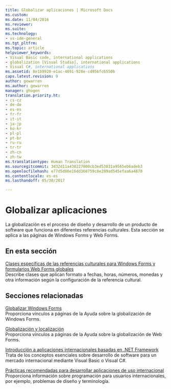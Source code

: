 ```yaml
---
title: Globalizar aplicaciones | Microsoft Docs
ms.custom: 
ms.date: 11/04/2016
ms.reviewer: 
ms.suite: 
ms.technology:
- vs-ide-general
ms.tgt_pltfrm: 
ms.topic: article
helpviewer_keywords:
- Visual Basic code, international applications
- globalization [Visual Studio], international applications
- Visual C#, international applications
ms.assetid: 8e1b9920-e1ac-4691-928e-cd95bfc6550b
caps.latest.revision: 9
author: gewarren
ms.author: gewarren
manager: ghogen
translation.priority.ht:
- cs-cz
- de-de
- es-es
- fr-fr
- it-it
- ja-jp
- ko-kr
- pl-pl
- pt-br
- ru-ru
- tr-tr
- zh-cn
- zh-tw
ms.translationtype: Human Translation
ms.sourcegitcommit: 3d32d11a430227800cb3ed53831a9565eb6adeb3
ms.openlocfilehash: e77d5d86e16dd360759c8e289ad545efaa6a4870
ms.contentlocale: es-es
ms.lasthandoff: 05/30/2017

---
```

# <a name="globalizing-applications"></a>Globalizar aplicaciones
La globalización es el proceso de diseño y desarrollo de un producto de software que funciona en diferentes referencias culturales. Esta sección se aplica a las páginas de Windows Forms y Web Forms.  
  
## <a name="in-this-section"></a>En esta sección  
 [Clases específicas de las referencias culturales para Windows Forms y formularios Web Forms globales](../ide/culture-specific-classes-for-global-windows-forms-and-web-forms.md)  
 Describe clases que aplican formato a fechas, horas, números, monedas y otra información según la configuración de la referencia cultural.  
  
## <a name="related-sections"></a>Secciones relacionadas  
 [Globalizar Windows Forms](/dotnet/framework/winforms/advanced/globalizing-windows-forms)  
 Proporciona vínculos a páginas de la Ayuda sobre la globalización de Windows Forms.  
  
 [Globalización y localización](http://msdn.microsoft.com/Library/8ef3838e-9d05-4236-9dd0-ceecff9df80d)  
 Proporciona vínculos a páginas de la Ayuda sobre la globalización de Web Forms.  
  
 [Introducción a aplicaciones internacionales basadas en .NET Framework](../ide/introduction-to-international-applications-based-on-the-dotnet-framework.md)  
 Trata de los conceptos esenciales sobre desarrollo de software para un mercado internacional mediante Visual Basic o Visual C#.  
  
 [Prácticas recomendadas para desarrollar aplicaciones de uso internacional](http://msdn.microsoft.com/Library/f08169c7-aad8-4ec3-9a21-9ebd3b89986c)  
 Proporciona información sobre programación para usuarios internacionales, por ejemplo, problemas de diseño y terminología.
